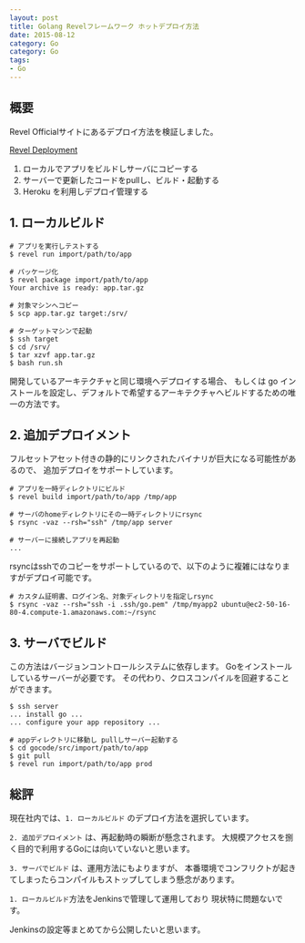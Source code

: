 ```yaml
---
layout: post
title: Golang Revelフレームワーク ホットデプロイ方法
date: 2015-08-12
category: Go
category: Go
tags:
- Go
---
```


## 概要

Revel Officialサイトにあるデプロイ方法を検証しました。

[Revel Deployment](https://revel.github.io/manual/deployment.html)

1. ローカルでアプリをビルドしサーバにコピーする
2. サーバーで更新したコードをpullし、ビルド・起動する
3. Heroku を利用しデプロイ管理する



## 1. ローカルビルド

```
# アプリを実行しテストする
$ revel run import/path/to/app

# パッケージ化
$ revel package import/path/to/app
Your archive is ready: app.tar.gz

# 対象マシンへコピー
$ scp app.tar.gz target:/srv/

# ターゲットマシンで起動
$ ssh target
$ cd /srv/
$ tar xzvf app.tar.gz
$ bash run.sh
```

開発しているアーキテクチャと同じ環境へデプロイする場合、
もしくは go インストールを設定し、デフォルトで希望するアーキテクチャへビルドするための唯一の方法です。



## 2. 追加デプロイメント

フルセットアセット付きの静的にリンクされたバイナリが巨大になる可能性があるので、
追加デプロイをサポートしています。

```
# アプリを一時ディレクトリにビルド
$ revel build import/path/to/app /tmp/app

# サーバのhomeディレクトリにその一時ディレクトリにrsync
$ rsync -vaz --rsh="ssh" /tmp/app server

# サーバーに接続しアプリを再起動
...
```

rsyncはsshでのコピーをサポートしているので、以下のように複雑にはなりますがデプロイ可能です。

```
# カスタム証明書、ログイン名、対象ディレクトリを指定しrsync
$ rsync -vaz --rsh="ssh -i .ssh/go.pem" /tmp/myapp2 ubuntu@ec2-50-16-80-4.compute-1.amazonaws.com:~/rsync
```

## 3. サーバでビルド

この方法はバージョンコントロールシステムに依存します。
Goをインストールしているサーバーが必要です。
その代わり、クロスコンパイルを回避することができます。

```
$ ssh server
... install go ...
... configure your app repository ...

# appディレクトリに移動し pullしサーバー起動する
$ cd gocode/src/import/path/to/app
$ git pull
$ revel run import/path/to/app prod
```

## 総評

現在社内では、`1. ローカルビルド` のデプロイ方法を選択しています。

`2. 追加デプロイメント` は、再起動時の瞬断が懸念されます。
大規模アクセスを捌く目的で利用するGoには向いていないと思います。

`3. サーバでビルド` は、運用方法にもよりますが、
本番環境でコンフリクトが起きてしまったらコンパイルもストップしてしまう懸念があります。

`1. ローカルビルド`方法をJenkinsで管理して運用しており
現状特に問題ないです。


Jenkinsの設定等まとめてから公開したいと思います。
